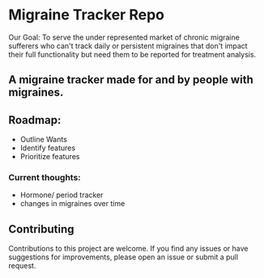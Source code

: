 # Migraine Tracker Repo

Our Goal: To serve the under represented market of chronic migraine sufferers who can't track daily or persistent migraines that don't impact their full functionality but need them to be reported for treatment analysis.

## A migraine tracker made for and by people with migraines.

## Roadmap:

- Outline Wants
- Identify features
- Prioritize features

### Current thoughts:

- Hormone/ period tracker
- changes in migraines over time

## Contributing

Contributions to this project are welcome. If you find any issues or have suggestions for improvements, please open an issue or submit a pull request.
